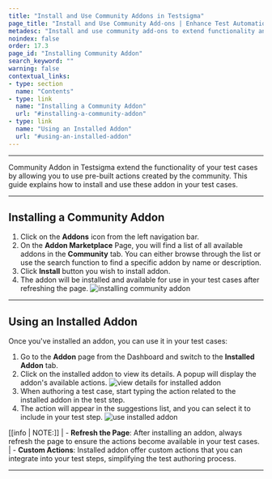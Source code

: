 ```yaml
---
title: "Install and Use Community Addons in Testsigma"
page_title: "Install and Use Community Add-ons | Enhance Test Automation"
metadesc: "Install and use community add-ons to extend functionality and simplify test automation. Learn how to browse, install, and apply add-ons in your test cases."
noindex: false
order: 17.3
page_id: "Installing Community Addon"
search_keyword: ""
warning: false
contextual_links:
- type: section
  name: "Contents"
- type: link
  name: "Installing a Community Addon"
  url: "#installing-a-community-addon"
- type: link
  name: "Using an Installed Addon"
  url: "#using-an-installed-addon"
---
```


---

Community Addon in Testsigma extend the functionality of your test cases by allowing you to use pre-built actions created by the community. This guide explains how to install and use these addon in your test cases.

---

## **Installing a Community Addon**

1. Click on the **Addons** icon from the left navigation bar.
2. On the **Addon Marketplace** Page, you will find a list of all available addons in the **Community** tab. You can either browse through the list or use the search function to find a specific addon by name or description.
3. Click **Install** button you wish to install addon.
4. The addon will be installed and available for use in your test cases after refreshing the page. ![installing community addon](https://s3.amazonaws.com/static-docs.testsigma.com/new_images/projects/applications/install_addon_marketplace.png)

---

## **Using an Installed Addon**

Once you've installed an addon, you can use it in your test cases:

1. Go to the **Addon** page from the Dashboard and switch to the **Installed Addon** tab.
2. Click on the installed addon to view its details. A popup will display the addon's available actions. ![view details for installed addon](https://s3.amazonaws.com/static-docs.testsigma.com/new_images/projects/applications/view_installed_community_addon.png)
3. When authoring a test case, start typing the action related to the installed addon in the test step.
4. The action will appear in the suggestions list, and you can select it to include in your test step. ![use installed addon](https://s3.amazonaws.com/static-docs.testsigma.com/new_images/projects/applications/using_installed_addon.png)

[[info | NOTE:]]
| - **Refresh the Page**: After installing an addon, always refresh the page to ensure the actions become available in your test cases.
| - **Custom Actions**: Installed addon offer custom actions that you can integrate into your test steps, simplifying the test authoring process.

---
